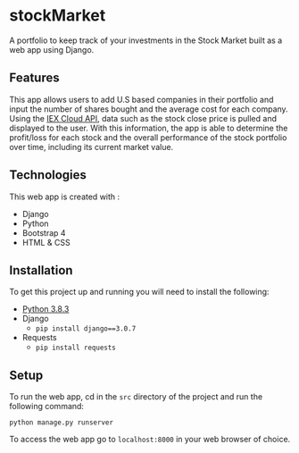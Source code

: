# stockMarket
A portfolio to keep track of your investments in the Stock Market built as a web app using Django.

## Features
This app allows users to add U.S based companies in their portfolio and input the number 
of shares bought and the average cost for each company. Using the [IEX Cloud API](https://iexcloud.io/docs/api/),
data such as the stock close price is pulled and displayed to the user.
With this information, the app is able to determine the profit/loss for 
each stock and the overall performance of the stock portfolio over time, including its current market value.

## Technologies
This web app is created with :
- Django
- Python
- Bootstrap 4
- HTML & CSS

## Installation
To get this project up and running you will need to install the following:
  - [Python 3.8.3](https://www.python.org/downloads/release/python-383/)
  - Django
    - `pip install django==3.0.7`
  - Requests
    - `pip install requests`
    
    
## Setup
To run the web app, cd in the `src` directory of the project and run the following command:
```
python manage.py runserver
```
To access the web app go to `localhost:8000` in your web browser of choice.
